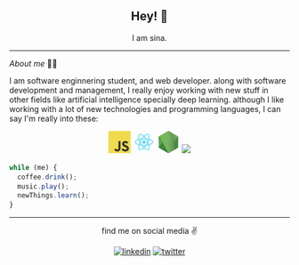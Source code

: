 <div align="center">
<h2> Hey! 👋</h2>
<p>I am sina.</p>
</div>

---

_About me_ 🙋‍♂️

I am software enginnering student, and web developer. along with software development and management, I really enjoy working with new stuff in other fields like artificial intelligence specially deep learning.
although I like working with a lot of new technologies and programming languages, I can say I'm really into these:

<div align="center">

<code><img height="40" src="https://raw.githubusercontent.com/github/explore/80688e429a7d4ef2fca1e82350fe8e3517d3494d/topics/javascript/javascript.png"></code>
<code><img height="40" src="https://raw.githubusercontent.com/github/explore/80688e429a7d4ef2fca1e82350fe8e3517d3494d/topics/react/react.png"></code>
<code><img height="40" src="https://raw.githubusercontent.com/github/explore/80688e429a7d4ef2fca1e82350fe8e3517d3494d/topics/nodejs/nodejs.png"></code>
<code><img height="40" src="https://cdn3.iconfinder.com/data/icons/logos-and-brands-adobe/512/267_Python-512.png"></code>

</div>

```js
while (me) {
  coffee.drink();
  music.play();
  newThings.learn();
}
```

---

<div align="center">

<p>find me on social media ✌️</p>

[<img src='https://cdn.jsdelivr.net/npm/simple-icons@3.0.1/icons/linkedin.svg' alt='linkedin' height='30'>](https://www.linkedin.com/in/sina-safari-2429a3168/) [<img src='https://cdn.jsdelivr.net/npm/simple-icons@3.0.1/icons/twitter.svg' alt='twitter' height='30'>](https://twitter.com/iamsinasafari)

</div>
